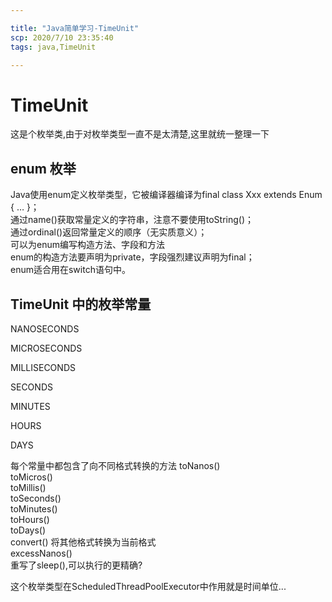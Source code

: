 ```yaml
---

title: "Java简单学习-TimeUnit"
scp: 2020/7/10 23:35:40
tags: java,TimeUnit  

---
```


# TimeUnit

这是个枚举类,由于对枚举类型一直不是太清楚,这里就统一整理一下  

## enum 枚举  



Java使用enum定义枚举类型，它被编译器编译为final class Xxx extends Enum { … }；  
通过name()获取常量定义的字符串，注意不要使用toString()；  
通过ordinal()返回常量定义的顺序（无实质意义）；  
可以为enum编写构造方法、字段和方法  
enum的构造方法要声明为private，字段强烈建议声明为final；  
enum适合用在switch语句中。  

## TimeUnit 中的枚举常量

NANOSECONDS  

MICROSECONDS  

MILLISECONDS  

SECONDS  

MINUTES  

HOURS  

DAYS  

每个常量中都包含了向不同格式转换的方法
toNanos()  
toMicros()  
toMillis()  
toSeconds()  
toMinutes()  
toHours()  
toDays()  
convert() 将其他格式转换为当前格式  
excessNanos()  
重写了sleep(),可以执行的更精确?


这个枚举类型在ScheduledThreadPoolExecutor中作用就是时间单位...  


